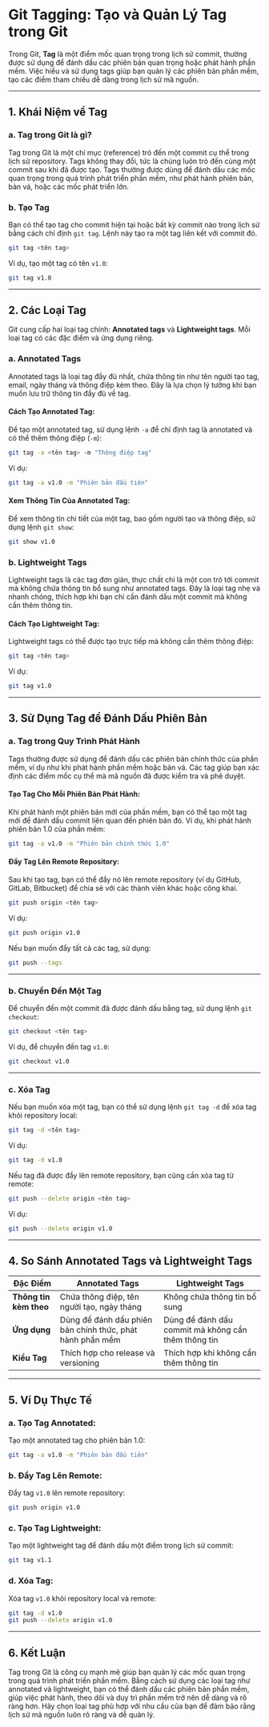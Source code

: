 # Git Tagging: Tạo và Quản Lý Tag trong Git

Trong Git, **Tag** là một điểm mốc quan trọng trong lịch sử commit, thường được sử dụng để đánh dấu các phiên bản quan
trọng hoặc phát hành phần mềm. Việc hiểu và sử dụng tags giúp bạn quản lý các phiên bản phần mềm, tạo các điểm tham
chiếu dễ dàng trong lịch sử mã nguồn.

---

## 1. **Khái Niệm về Tag**

### a. **Tag trong Git là gì?**

Tag trong Git là một chỉ mục (reference) trỏ đến một commit cụ thể trong lịch sử repository. Tags không thay đổi, tức là
chúng luôn trỏ đến cùng một commit sau khi đã được tạo. Tags thường được dùng để đánh dấu các mốc quan trọng trong quá
trình phát triển phần mềm, như phát hành phiên bản, bản vá, hoặc các mốc phát triển lớn.

### b. **Tạo Tag**

Bạn có thể tạo tag cho commit hiện tại hoặc bất kỳ commit nào trong lịch sử bằng cách chỉ định `git tag`. Lệnh này tạo
ra một tag liên kết với commit đó.

```bash
git tag <tên tag>
```

Ví dụ, tạo một tag có tên `v1.0`:

```bash
git tag v1.0
```

---

## 2. **Các Loại Tag**

Git cung cấp hai loại tag chính: **Annotated tags** và **Lightweight tags**. Mỗi loại tag có các đặc điểm và ứng dụng
riêng.

### a. **Annotated Tags**

Annotated tags là loại tag đầy đủ nhất, chứa thông tin như tên người tạo tag, email, ngày tháng và thông điệp kèm theo.
Đây là lựa chọn lý tưởng khi bạn muốn lưu trữ thông tin đầy đủ về tag.

#### Cách Tạo Annotated Tag:

Để tạo một annotated tag, sử dụng lệnh `-a` để chỉ định tag là annotated và có thể thêm thông điệp (`-m`):

```bash
git tag -a <tên tag> -m "Thông điệp tag"
```

Ví dụ:

```bash
git tag -a v1.0 -m "Phiên bản đầu tiên"
```

#### Xem Thông Tin Của Annotated Tag:

Để xem thông tin chi tiết của một tag, bao gồm người tạo và thông điệp, sử dụng lệnh `git show`:

```bash
git show v1.0
```

### b. **Lightweight Tags**

Lightweight tags là các tag đơn giản, thực chất chỉ là một con trỏ tới commit mà không chứa thông tin bổ sung như
annotated tags. Đây là loại tag nhẹ và nhanh chóng, thích hợp khi bạn chỉ cần đánh dấu một commit mà không cần thêm
thông tin.

#### Cách Tạo Lightweight Tag:

Lightweight tags có thể được tạo trực tiếp mà không cần thêm thông điệp:

```bash
git tag <tên tag>
```

Ví dụ:

```bash
git tag v1.0
```

---

## 3. **Sử Dụng Tag để Đánh Dấu Phiên Bản**

### a. **Tag trong Quy Trình Phát Hành**

Tags thường được sử dụng để đánh dấu các phiên bản chính thức của phần mềm, ví dụ như khi phát hành phần mềm hoặc bản
vá. Các tag giúp bạn xác định các điểm mốc cụ thể mà mã nguồn đã được kiểm tra và phê duyệt.

#### Tạo Tag Cho Mỗi Phiên Bản Phát Hành:

Khi phát hành một phiên bản mới của phần mềm, bạn có thể tạo một tag mới để đánh dấu commit liên quan đến phiên bản đó.
Ví dụ, khi phát hành phiên bản 1.0 của phần mềm:

```bash
git tag -a v1.0 -m "Phiên bản chính thức 1.0"
```

#### Đẩy Tag Lên Remote Repository:

Sau khi tạo tag, bạn có thể đẩy nó lên remote repository (ví dụ GitHub, GitLab, Bitbucket) để chia sẻ với các thành viên
khác hoặc công khai.

```bash
git push origin <tên tag>
```

Ví dụ:

```bash
git push origin v1.0
```

Nếu bạn muốn đẩy tất cả các tag, sử dụng:

```bash
git push --tags
```

---

### b. **Chuyển Đến Một Tag**

Để chuyển đến một commit đã được đánh dấu bằng tag, sử dụng lệnh `git checkout`:

```bash
git checkout <tên tag>
```

Ví dụ, để chuyển đến tag `v1.0`:

```bash
git checkout v1.0
```

---

### c. **Xóa Tag**

Nếu bạn muốn xóa một tag, bạn có thể sử dụng lệnh `git tag -d` để xóa tag khỏi repository local:

```bash
git tag -d <tên tag>
```

Ví dụ:

```bash
git tag -d v1.0
```

Nếu tag đã được đẩy lên remote repository, bạn cũng cần xóa tag từ remote:

```bash
git push --delete origin <tên tag>
```

Ví dụ:

```bash
git push --delete origin v1.0
```

---

## 4. **So Sánh Annotated Tags và Lightweight Tags**

| **Đặc Điểm**           | **Annotated Tags**                                        | **Lightweight Tags**                                |
|------------------------|-----------------------------------------------------------|-----------------------------------------------------|
| **Thông tin kèm theo** | Chứa thông điệp, tên người tạo, ngày tháng                | Không chứa thông tin bổ sung                        |
| **Ứng dụng**           | Dùng để đánh dấu phiên bản chính thức, phát hành phần mềm | Dùng để đánh dấu commit mà không cần thêm thông tin |
| **Kiểu Tag**           | Thích hợp cho release và versioning                       | Thích hợp khi không cần thêm thông tin              |

---

## 5. **Ví Dụ Thực Tế**

### a. Tạo Tag Annotated:

Tạo một annotated tag cho phiên bản 1.0:

```bash
git tag -a v1.0 -m "Phiên bản đầu tiên"
```

### b. Đẩy Tag Lên Remote:

Đẩy tag `v1.0` lên remote repository:

```bash
git push origin v1.0
```

### c. Tạo Tag Lightweight:

Tạo một lightweight tag để đánh dấu một điểm trong lịch sử commit:

```bash
git tag v1.1
```

### d. Xóa Tag:

Xóa tag `v1.0` khỏi repository local và remote:

```bash
git tag -d v1.0
git push --delete origin v1.0
```

---

## 6. **Kết Luận**

Tag trong Git là công cụ mạnh mẽ giúp bạn quản lý các mốc quan trọng trong quá trình phát triển phần mềm. Bằng cách sử
dụng các loại tag như annotated và lightweight, bạn có thể đánh dấu các phiên bản phần mềm, giúp việc phát hành, theo
dõi và duy trì phần mềm trở nên dễ dàng và rõ ràng hơn. Hãy chọn loại tag phù hợp với nhu cầu của bạn để đảm bảo rằng
lịch sử mã nguồn luôn rõ ràng và dễ quản lý.

